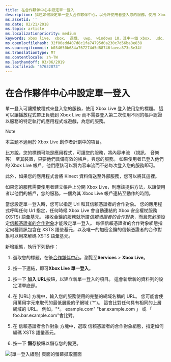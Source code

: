 ```yaml
---
title: 在合作夥伴中心中設定單一登入
description: 描述如何設定單一登入合作夥伴中心，以允許使用者登入您的服務，使用 Xbox Live ID 的標題
ms.assetid: ''
ms.date: 02/21/2018
ms.topic: article
ms.localizationpriority: medium
keywords: xbox live、 xbox、 遊戲、 uwp、 windows 10，其中一個 xbox、 udc、 通用的開發人員中心、 單一登入
ms.openlocfilehash: 32f06edd407d8c1fa74795d0a230c7d56ba8e838
ms.sourcegitcommit: b034650b684a767274d5d88746faeea373c8e34f
ms.translationtype: MT
ms.contentlocale: zh-TW
ms.lasthandoff: 03/06/2019
ms.locfileid: "57632873"
---
```

# <a name="configure-single-sign-on-in-partner-center"></a>在合作夥伴中心中設定單一登入

單一登入可讓播放程式來登入您的服務，使用 Xbox Live 登入使用您的標題。 這可以讓播放程式帶正負號到 Xbox Live 而不需要登入第二次使用不同的帳戶認證以服務的特定執行的應用程式或遊戲，為您的服務。

> [!NOTE]
> 本主題不適用於 Xbox Live 創作者計劃中的項目。

比方說，您的標題可能是應用程式，可讓您的服務，將內容串流 （視訊、 音樂等） 至其裝置，只要他們具備有效的帳戶，與您的服務。 如果使用者已登入他們的 Xbox Live 帳戶，他們應該可以將內容串流而不必每次登入您的服務即可。

此外，如果您的應用程式會將 Kinect 資料傳送至外部服務，您可以將其這裡。

如果您的服務需要使用者建立帳戶上分開 Xbox Live，則應該提供方法，以讓使用者以他們的帳戶，您的服務，一個為其 Xbox Live 帳戶連結至動作的時間。

當您設定單一登入時，您可以指定 Url 和其信賴憑證者的合作對象。 您的應用程式呼叫任何 Url 指定，任何時候 Xbox Live 會自動連結的 Xbox 安全權杖服務 (XSTS) 語彙基元。 接收金鑰的服務就所謂*信賴憑證者的合作對象*，而且您必須設定[信賴憑證者的合作對象](https://developer.microsoft.com/en-US/xboxconfig/relyingparties/index)才能設定單一登入。 每個信賴憑證者的合作對象組態指定何種資訊包含在 XSTS 語彙基元，以及唯一的加密金鑰的信賴憑證者的合作對象可以用來解碼 XSTS 語彙基元。

新增組態，執行下列動作：

1. 選取您的標題，在後[合作夥伴中心](https://partner.microsoft.com/dashboard)，瀏覽至**Services** > **Xbox Live**。

2. 按一下連結，即可**Xbox Live 單一登入**。

3. 按一下 **加入 URL**按鈕，以建立新單一登入的項目。 這會新增新的資料列的設定清單底部。

4. 在 [URL] 方塊中，輸入您的服務使用的完整的網域名稱的 URL。 您可能會使用萬用字元來取代的最低層級的子網域 ('\*')。 這會比對任何具有相同的上層網域的 URL。 例如，"*。 example.com&quot; "bar.example.com 」 或 「 foo.bar.example.com"會比對。

5. 在 信賴憑證者合作對象 方塊中，選取 信賴憑證者的合作對象組態，指定如何編碼 XSTS 語彙基元。

6. 按一下 **儲存**按鈕以儲存您的變更。

![[單一登入組態] 頁面的螢幕擷取畫面](../../images/dev-center/single-signon.png)
